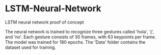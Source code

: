# LSTM-Neural-Network
LSTM neural network proof of concept

The neural network is trained to recognize three gestures called 'hola', 'j', and 'no'.
Each gesture consists of 30 frames, with 63 keypoints per frame. The model was trained for 180 epochs.
The 'Data' folder contains the dataset used for training.

